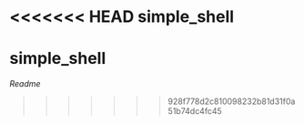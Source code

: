 <<<<<<< HEAD
simple_shell
=======
# simple_shell
_Readme_
>>>>>>> 928f778d2c810098232b81d31f0a51b74dc4fc45
